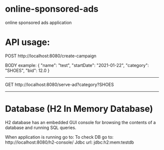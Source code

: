# online-sponsored-ads
online sponsored ads application

# API usage:

POST http://localhost:8080/create-campaign

BODY example:
{
    "name": "test",
    "startDate": "2021-01-22",
    "category": "SHOES",
    "bid": 12.0
}

-----------------------

GET http://localhost:8080/serve-ad?category?SHOES

-----------------------

# Database (H2 In Memory Database)

H2 database has an embedded GUI console for browsing the contents of a database and running SQL queries.

When application is running go to:
To check DB go to: http://localhost:8080/h2-console/
Jdbc url: jdbc:h2:mem:testdb
